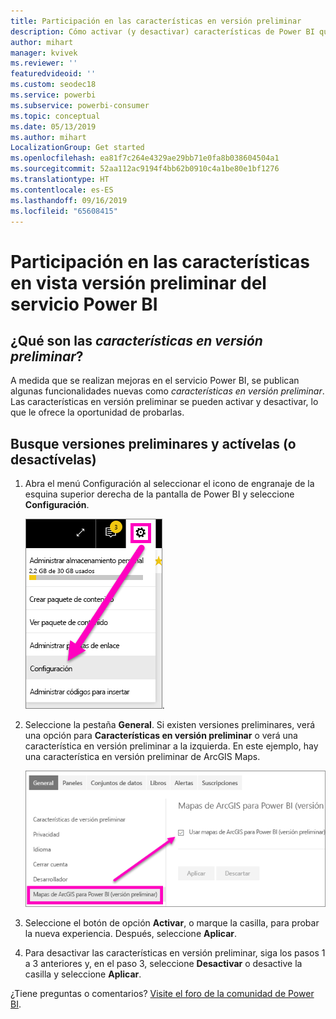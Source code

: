 ```yaml
---
title: Participación en las características en versión preliminar
description: Cómo activar (y desactivar) características de Power BI que se encuentran en versión preliminar.
author: mihart
manager: kvivek
ms.reviewer: ''
featuredvideoid: ''
ms.custom: seodec18
ms.service: powerbi
ms.subservice: powerbi-consumer
ms.topic: conceptual
ms.date: 05/13/2019
ms.author: mihart
LocalizationGroup: Get started
ms.openlocfilehash: ea81f7c264e4329ae29bb71e0fa8b038604504a1
ms.sourcegitcommit: 52aa112ac9194f4bb62b0910c4a1be80e1bf1276
ms.translationtype: HT
ms.contentlocale: es-ES
ms.lasthandoff: 09/16/2019
ms.locfileid: "65608415"
---
```

# <a name="opt-in-for-power-bi-service-preview-features"></a>Participación en las características en vista versión preliminar del servicio Power BI
## <a name="what-are-preview-features"></a>¿Qué son las *características en versión preliminar*?
A medida que se realizan mejoras en el servicio Power BI, se publican algunas funcionalidades nuevas como *características en versión preliminar*. Las características en versión preliminar se pueden activar y desactivar, lo que le ofrece la oportunidad de probarlas.


## <a name="find-previews-and-turn-them-on-and-off"></a>Busque versiones preliminares y actívelas (o desactívelas)
1. Abra el menú Configuración al seleccionar el icono de engranaje de la esquina superior derecha de la pantalla de Power BI y seleccione **Configuración**.
   
   ![Menú Configuración](./media/end-user-preview-features/power-bi-settings.png).
2. Seleccione la pestaña **General**. Si existen versiones preliminares, verá una opción para **Características en versión preliminar** o verá una característica en versión preliminar a la izquierda.  En este ejemplo, hay una característica en versión preliminar de ArcGIS Maps. 
   
   ![Pestaña General](./media/end-user-preview-features/power-bi-preview-arcgis.png)
3. Seleccione el botón de opción **Activar**, o marque la casilla, para probar la nueva experiencia. Después, seleccione **Aplicar**.
4. Para desactivar las características en versión preliminar, siga los pasos 1 a 3 anteriores y, en el paso 3, seleccione **Desactivar** o desactive la casilla y seleccione **Aplicar**.


¿Tiene preguntas o comentarios? [Visite el foro de la comunidad de Power BI](http://community.powerbi.com/t5/Navigation-Preview-Forum/bd-p/NavigationPreview).

